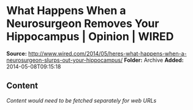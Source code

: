 # What Happens When a Neurosurgeon Removes Your Hippocampus | Opinion | WIRED

**Source:** http://www.wired.com/2014/05/heres-what-happens-when-a-neurosurgeon-slurps-out-your-hippocampus/
**Folder:** Archive
**Added:** 2014-05-08T09:15:18




## Content
*Content would need to be fetched separately for web URLs*
